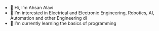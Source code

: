- 👋 Hi, I’m Ahsan Alavi
- 👀 I’m interested in Electrical and Electronic Engineering, Robotics, AI, Automation and other Engineering di
- 🌱 I’m currently learning the basics of programming
